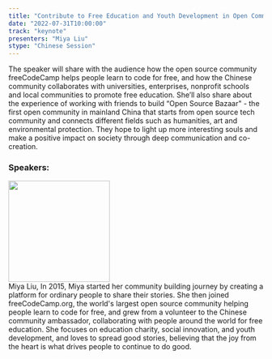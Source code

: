 ```yaml
---
title: "Contribute to Free Education and Youth Development in Open Community"
date: "2022-07-31T10:00:00" 
track: "keynote"
presenters: "Miya Liu"
stype: "Chinese Session"
---
```

The speaker will share with the audience how the open source community freeCodeCamp helps people learn to code for free, and how the Chinese community collaborates with universities, enterprises, nonprofit schools and local communities to promote free education. She’ll also share about the experience of working with friends to build “Open Source Bazaar" - the first open community in mainland China that starts from open source tech community and connects different fields such as humanities, art and environmental protection. They hope to light up more interesting souls and make a positive impact on society through deep communication and co-creation.



### Speakers: 
<img src="images/speaker/2023.png" width="200" />
<br>
Miya Liu,
In 2015, Miya started her community building journey by creating a platform for ordinary people to share their stories. She then joined freeCodeCamp.org, the world's largest open source community helping people learn to code for free, and grew from a volunteer to the Chinese community ambassador, collaborating with people around the world for free education. She focuses on education charity, social innovation, and youth development, and loves to spread good stories, believing that the joy from the heart is what drives people to continue to do good.
 